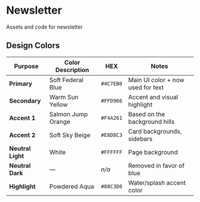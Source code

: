 # Newsletter
Assets and code for newsletter

## Design Colors

| Purpose | Color Description | HEX | Notes |
|---------|------------------|-----|-------|
| **Primary** | Soft Federal Blue | `#4C7EB0` | Main UI color + now used for text |
| **Secondary** | Warm Sun Yellow | `#FFD966` | Accent and visual highlight |
| **Accent 1** | Salmon Jump Orange | `#F4A261` | Based on the background hills |
| **Accent 2** | Soft Sky Beige | `#E8D8C3` | Card backgrounds, sidebars |
| **Neutral Light** | White | `#FFFFFF` | Page background |
| **Neutral Dark** | — | *n/a* | Removed in favor of blue |
| **Highlight** | Powdered Aqua | `#88C3D0` | Water/splash accent color |
